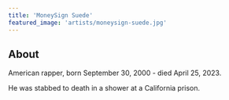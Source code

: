 ```yaml
---
title: 'MoneySign Suede'
featured_image: 'artists/moneysign-suede.jpg'
---
```


## About

American rapper, born September 30, 2000 - died April 25, 2023.

He was stabbed to death in a shower at a California prison.

